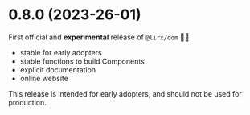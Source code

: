 # 0.8.0 (2023-26-01)

First official and **experimental** release of `@lirx/dom` 🎉🥳

- stable for early adopters
- stable functions to build Components
- explicit documentation
- online website

This release is intended for early adopters, and should not be used for production.
